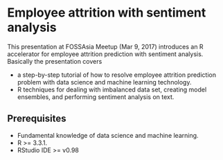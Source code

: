 # Employee attrition with sentiment analysis

This presentation at FOSSAsia Meetup (Mar 9, 2017) introduces an R accelerator for employee attrition prediction with sentiment analysis. Basically the presentation covers

* a step-by-step tutorial of how to resolve employee attrition prediction problem with data science and machine learning technology.
* R techniques for dealing with imbalanced data set, creating model ensembles, and performing sentiment analysis on text.
 
## Prerequisites

* Fundamental knowledge of data science and machine learning.
* R >= 3.3.1.
* RStudio IDE >= v0.98